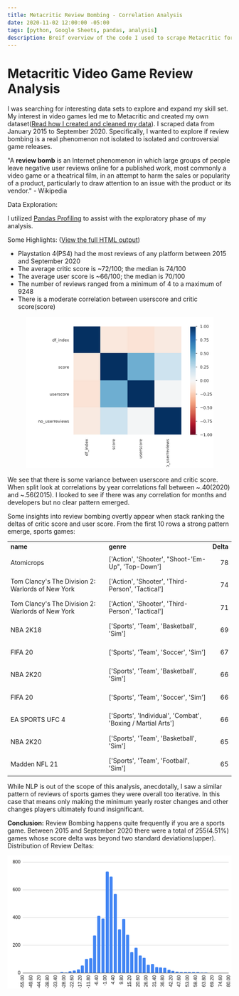 ```yaml
---
title: Metacritic Review Bombing - Correlation Analysis
date: 2020-11-02 12:00:00 -05:00
tags: [python, Google Sheets, pandas, analysis]
description: Breif overview of the code I used to scrape Metacritic for my review bombing analysis
---
```


# Metacritic Video Game Review Analysis

I was searching for interesting data sets to explore and expand my skill set. My interest in video games led me to Metacritic and created my own dataset([Read how I created and cleaned my data](https://www.juliusj.com/metacritic-data-scrape/)). I scraped data from January 2015 to September 2020. Specifically, I wanted to explore if review bombing is a real phenomenon not isolated to isolated and controversial game releases.

"A **review bomb** is an Internet phenomenon in which large groups of people leave negative user reviews online for a published work, most commonly a video game or a theatrical film, in an attempt to harm the sales or popularity of a product, particularly to draw attention to an issue with the product or its vendor." - Wikipedia 

Data Exploration:

 

I utilized [Pandas Profiling](https://github.com/pandas-profiling/pandas-profiling) to assist with the exploratory phase of my analysis. 

Some Highlights: ([View the full HTML output](https://github.com/JuliusJohnson/Metacritic_Game_Scrapper_2020/blob/master/Analysis/mc_report.html))



*   Playstation 4(PS4) had the most reviews of any platform between 2015 and September 2020
*   The average critic score is ~72/100; the median is 74/100
*   The average user score is ~66/100; the median is 70/100 
*   The number of reviews ranged from a minimum of 4 to a maximum of 9248
*   There is a moderate correlation between userscore and critic score(score)

<div style="text-align:center"><img src="/assets/img/mc-correlations.png" /></div>

We see that there is some variance between userscore and critic score. When split look at correlations by year correlations fall between ~.40(2020) and ~.56(2015). I looked to see if there was any correlation for months and developers but no clear pattern emerged. 

Some insights into review bombing overtly appear when stack ranking the deltas of critic score and user score. From the first 10 rows a strong pattern emerge, sports games:


<table>
  <tr>
   <td><strong>name</strong>
   </td>
   <td><strong>genre</strong>
   </td>
   <td><strong>Delta</strong>
   </td>
  </tr>
  <tr>
   <td>Atomicrops
   </td>
   <td>['Action', 'Shooter', "Shoot-'Em-Up", 'Top-Down']
   </td>
   <td><p style="text-align: right">
78</p>

   </td>
  </tr>
  <tr>
   <td>Tom Clancy's The Division 2: Warlords of New York
   </td>
   <td>['Action', 'Shooter', 'Third-Person', 'Tactical']
   </td>
   <td><p style="text-align: right">
74</p>

   </td>
  </tr>
  <tr>
   <td>Tom Clancy's The Division 2: Warlords of New York
   </td>
   <td>['Action', 'Shooter', 'Third-Person', 'Tactical']
   </td>
   <td><p style="text-align: right">
71</p>

   </td>
  </tr>
  <tr>
   <td>NBA 2K18
   </td>
   <td>['Sports', 'Team', 'Basketball', 'Sim']
   </td>
   <td><p style="text-align: right">
69</p>

   </td>
  </tr>
  <tr>
   <td>FIFA 20
   </td>
   <td>['Sports', 'Team', 'Soccer', 'Sim']
   </td>
   <td><p style="text-align: right">
67</p>

   </td>
  </tr>
  <tr>
   <td>NBA 2K20
   </td>
   <td>['Sports', 'Team', 'Basketball', 'Sim']
   </td>
   <td><p style="text-align: right">
66</p>

   </td>
  </tr>
  <tr>
   <td>FIFA 20
   </td>
   <td>['Sports', 'Team', 'Soccer', 'Sim']
   </td>
   <td><p style="text-align: right">
66</p>

   </td>
  </tr>
  <tr>
   <td>EA SPORTS UFC 4
   </td>
   <td>['Sports', 'Individual', 'Combat', 'Boxing / Martial Arts']
   </td>
   <td><p style="text-align: right">
66</p>

   </td>
  </tr>
  <tr>
   <td>NBA 2K20
   </td>
   <td>['Sports', 'Team', 'Basketball', 'Sim']
   </td>
   <td><p style="text-align: right">
65</p>

   </td>
  </tr>
  <tr>
   <td>Madden NFL 21
   </td>
   <td>['Sports', 'Team', 'Football', 'Sim']
   </td>
   <td><p style="text-align: right">
65</p>

   </td>
  </tr>
</table>


While NLP is out of the scope of this analysis, anecdotally, I saw a similar pattern of reviews of sports games they were overall too iterative. In this case that means only making the minimum yearly roster changes and other changes players ultimately found insignificant. 

**Conclusion:** Review Bombing happens quite frequently if you are a sports game. Between 2015 and September 2020 there were a total of 255(4.51%) games whose score delta was beyond two standard deviations(upper). Distribution of Review Deltas:


<div style="text-align:center"><img src="/assets/img/mc-distribution.png" /></div>

